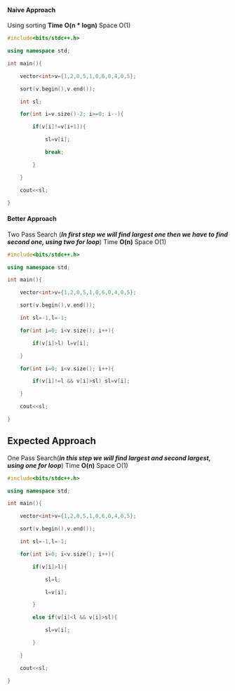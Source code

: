 #### Naive Approach

Using sorting
**Time** 
**O(n * logn)**
Space O(1)

```cpp
#include<bits/stdc++.h>

using namespace std;

int main(){

    vector<int>v={1,2,0,5,1,0,6,0,4,0,5};

    sort(v.begin(),v.end());

    int sl;

    for(int i=v.size()-2; i>=0; i--){

        if(v[i]!=v[i+1]){

            sl=v[i];

            break;

        }

    }

    cout<<sl;

}
```


#### Better Approach

Two Pass Search (***In first step we will find largest one then we have to find second one, using two for loop***)
Time 
**O(n)**
Space O(1)

```cpp
#include<bits/stdc++.h>

using namespace std;

int main(){

    vector<int>v={1,2,0,5,1,0,6,0,4,0,5};

    sort(v.begin(),v.end());

    int sl=-1,l=-1;

    for(int i=0; i<v.size(); i++){

        if(v[i]>l) l=v[i];

    }

    for(int i=0; i<v.size(); i++){

        if(v[i]!=l && v[i]>sl) sl=v[i];

    }

    cout<<sl;

}
```

## **Expected Approach**

One Pass Search(***in this step we will find largest and second largest, using one for loop***)
Time
**O(n)**
Space O(1)

```cpp
#include<bits/stdc++.h>

using namespace std;

int main(){

    vector<int>v={1,2,0,5,1,0,6,0,4,0,5};

    sort(v.begin(),v.end());

    int sl=-1,l=-1;

    for(int i=0; i<v.size(); i++){

        if(v[i]>l){

            sl=l;

            l=v[i];

        }

        else if(v[i]<l && v[i]>sl){

            sl=v[i];

        }

    }

    cout<<sl;

}
```